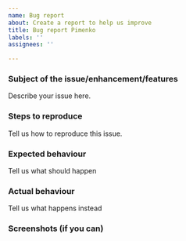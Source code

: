```yaml
---
name: Bug report
about: Create a report to help us improve
title: Bug report Pimenko
labels: ''
assignees: ''

---
```


### Subject of the issue/enhancement/features
Describe your issue here.

### Steps to reproduce
Tell us how to reproduce this issue.

### Expected behaviour
Tell us what should happen

### Actual behaviour
Tell us what happens instead

### Screenshots (if you can)
